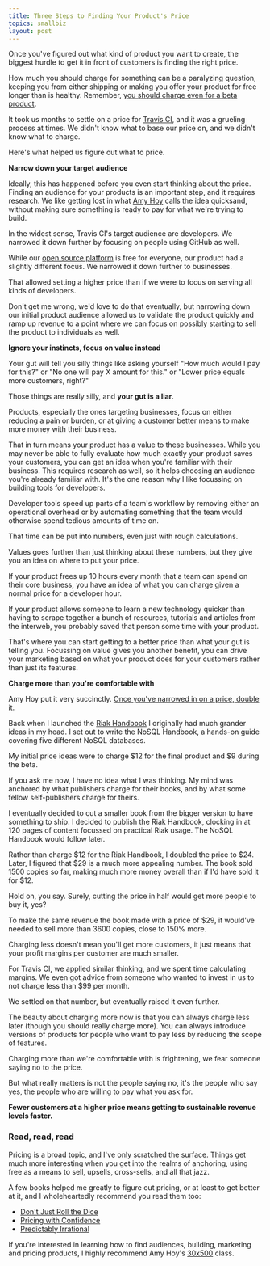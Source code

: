 ```yaml
---
title: Three Steps to Finding Your Product's Price
topics: smallbiz
layout: post
---
```

Once you've figured out what kind of product you want to create, the biggest hurdle to get it in front of customers is finding the right price.

How much you should charge for something can be a paralyzing question, keeping you from either shipping or making you offer your product for free longer than is healthy. Remember, [you should charge even for a beta product](http://www.paperplanes.de/2014/2/18/why-you-should-charge-for-your-beta-product.html).

It took us months to settle on a price for [Travis CI](https://travis-ci.com), and it was a grueling process at times. We didn't know what to base our price on, and we didn't know what to charge.

Here's what helped us figure out what to price.

**Narrow down your target audience**

Ideally, this has happened before you even start thinking about the price. Finding an audience for your products is an important step, and it requires research. We like getting lost in what [Amy Hoy](http://unicornfree.com) calls the idea quicksand, without making sure something is ready to pay for what we're trying to build.

In the widest sense, Travis CI's target audience are developers. We narrowed it down further by focusing on people using GitHub as well.

While our [open source platform](https://travis-ci.org) is free for everyone, our product had a slightly different focus. We narrowed it down further to businesses.

That allowed setting a higher price than if we were to focus on serving all kinds of developers.

Don't get me wrong, we'd love to do that eventually, but narrowing down our initial product audience allowed us to validate the product quickly and ramp up revenue to a point where we can focus on possibly starting to sell the product to individuals as well.

**Ignore your instincts, focus on value instead**

Your gut will tell you silly things like asking yourself "How much would I pay for this?" or "No one will pay X amount for this." or "Lower price equals more customers, right?"

Those things are really silly, and **your gut is a liar**.

Products, especially the ones targeting businesses, focus on either reducing a pain or burden, or at giving a customer better means to make more money with their business.

That in turn means your product has a value to these businesses. While you may never be able to fully evaluate how much exactly your product saves your customers, you can get an idea when you're familiar with their business. This requires research as well, so it helps choosing an audience you're already familiar with. It's the one reason why I like focussing on building tools for developers.

Developer tools speed up parts of a team's workflow by removing either an operational overhead or by automating something that the team would otherwise spend tedious amounts of time on.

That time can be put into numbers, even just with rough calculations.

Values goes further than just thinking about these numbers, but they give you an idea on where to put your price.

If your product frees up 10 hours every month that a team can spend on their core business, you have an idea of what you can charge given a normal price for a developer hour.

If your product allows someone to learn a new technology quicker than having to scrape together a bunch of resources, tutorials and articles from the interweb, you probably saved that person some time with your product.

That's where you can start getting to a better price than what your gut is telling you. Focussing on value gives you another benefit, you can drive your marketing based on what your product does for your customers rather than just its features.

**Charge more than you're comfortable with**

Amy Hoy put it very succinctly. [Once you've narrowed in on a price, double it](http://unicornfree.com/2010/a-simple-rule-for-pricing-newbs-who-got-the-fear).

Back when I launched the [Riak Handbook](http://riakhandbook.com) I originally had much grander ideas in my head. I set out to write the NoSQL Handbook, a hands-on guide covering five different NoSQL databases.

My initial price ideas were to charge $12 for the final product and $9 during the beta.

If you ask me now, I have no idea what I was thinking. My mind was anchored by what publishers charge for their books, and by what some fellow self-publishers charge for theirs.

I eventually decided to cut a smaller book from the bigger version to have something to ship. I decided to publish the Riak Handbook, clocking in at 120 pages of content focussed on practical Riak usage. The NoSQL Handbook would follow later.

Rather than charge $12 for the Riak Handbook, I doubled the price to $24. Later, I figured that $29 is a much more appealing number. The book sold 1500 copies so far, making much more money overall than if I'd have sold it for $12.

Hold on, you say. Surely, cutting the price in half would get more people to buy it, yes?

To make the same revenue the book made with a price of $29, it would've needed to sell more than 3600 copies, close to 150% more.

Charging less doesn't mean you'll get more customers, it just means that your profit margins per customer are much smaller.

For Travis CI, we applied similar thinking, and we spent time calculating margins. We even got advice from someone who wanted to invest in us to not charge less than $99 per month.

We settled on that number, but eventually raised it even further.

The beauty about charging more now is that you can always charge less later (though you should really charge more). You can always introduce versions of products for people who want to pay less by reducing the scope of features.

Charging more than we're comfortable with is frightening, we fear someone saying no to the price.

But what really matters is not the people saying no, it's the people who say yes, the people who are willing to pay what you ask for.

**Fewer customers at a higher price means getting to sustainable revenue levels faster.**

### Read, read, read

Pricing is a broad topic, and I've only scratched the surface. Things get much more interesting when you get into the realms of anchoring, using free as a means to sell, upsells, cross-sells, and all that jazz.

A few books helped me greatly to figure out pricing, or at least to get better at it, and I wholeheartedly recommend you read them too:

* [Don't Just Roll the Dice](http://amzn.to/1lhqJ5c)
* [Pricing with Confidence](http://amzn.to/1rXl884)
* [Predictably Irrational](http://amzn.to/OEgK94)

If you're interested in learning how to find audiences, building, marketing and pricing products, I highly recommend Amy Hoy's [30x500](https://30x500.com) class.
